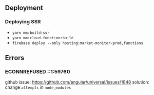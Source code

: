 ## Deployment

### Deploying SSR

- `yarn mm:build:ssr`
- `yarn mm:cloud-function:build`
- `firebase deploy --only hosting:market-monitor-prod,functions`

## Errors

### ECONNREFUSED ::1:59760

github issue: https://github.com/angular/universal/issues/1848
solution: change `attempts` in `node_modules`
